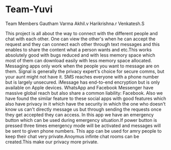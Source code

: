 # Team-Yuvi
Team Members
Gautham Varma
Akhil.v
Harikrishna.r
Venkatesh.S 







This project is all about the way to connect with the different people and chat with each other. One can view the other's when he can accept the request and they can connect each other through text messages and this enables to share the content what a person wants and etc.This works absolutely good with bugs reduced and with less memory space which most of them can download easily with less memory space allocated. Messaging apps only work when the people you want to message are on them. Signal is generally the privacy expert's choice for secure comms, but your aunt might not have it. SMS reaches everyone with a phone number but is largely unsecured. iMessage has end-to-end encryption but is only available on Apple devices. WhatsApp and Facebook Messenger have massive global reach but also share a common liability: Facebook. Also we have found the similar feature to these social apps with good features which also have privacy in it which have the security in which the one who doesn't know us can't directly message us but through sending the requests once they get accepted they can access. In this app we have an emergency button which can be used during emergency situation.If power button is pressed three times emergency mode will be activated and messages will be sent to given phone numbers. This app can be used for amry people to keep their chat very private.Anoymus infinte chat rooms can be created.This make our privacy more private.
